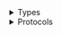 <details>
<summary>Types</summary>

  - [AppIntegrationsClient](/aws-sdk-swift/reference/0.x/AWSAppIntegrations/AppIntegrationsClient)
  - [AppIntegrationsClient.AppIntegrationsClientConfiguration](/aws-sdk-swift/reference/0.x/AWSAppIntegrations/AppIntegrationsClient.AppIntegrationsClientConfiguration)
  - [AppIntegrationsClientLogHandlerFactory](/aws-sdk-swift/reference/0.x/AWSAppIntegrations/AppIntegrationsClientLogHandlerFactory)
  - [AppIntegrationsClientTypes](/aws-sdk-swift/reference/0.x/AWSAppIntegrations/AppIntegrationsClientTypes)

</details>

<details>
<summary>Protocols</summary>

  - [AppIntegrationsClientProtocol](/aws-sdk-swift/reference/0.x/AWSAppIntegrations/AppIntegrationsClientProtocol)

</details>
